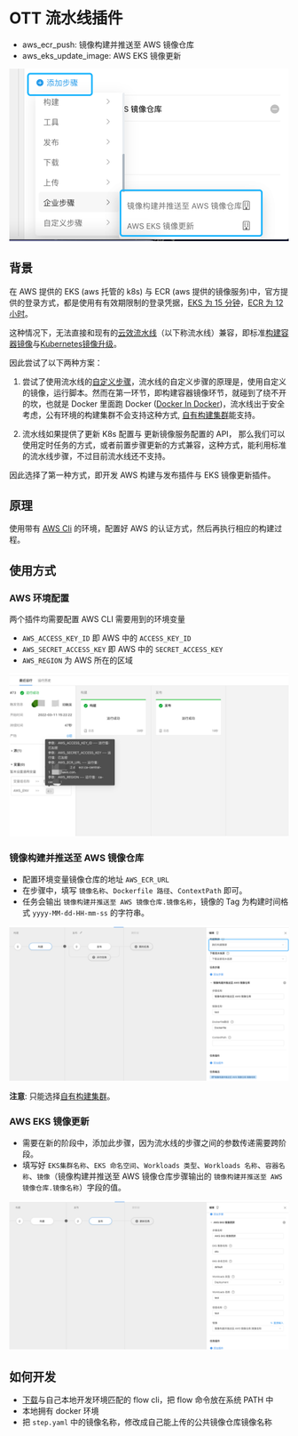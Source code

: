 # OTT 流水线插件

* aws_ecr_push: 镜像构建并推送至 AWS 镜像仓库
* aws_eks_update_image: AWS EKS 镜像更新

![](./.img/插件效果.png)

## 背景


在 AWS 提供的 EKS (aws 托管的 k8s) 与 ECR (aws 提供的镜像服务)中，官方提供的登录方式，都是使用有有效期限制的登录凭据，[EKS 为 15 分钟](https://aws.github.io/aws-eks-best-practices/security/docs/iam/)，[ECR 为 12 小时](https://docs.anchore.com/3.0/docs/using/cli_usage/registries/ecr_configuration/)。

这种情况下，无法直接和现有的[云效流水线](https://help.aliyun.com/document_detail/153678.html)（以下称流水线）兼容，即标准[构建容器镜像](https://help.aliyun.com/document_detail/202411.html)与[Kubernetes镜像升级](https://help.aliyun.com/document_detail/160072.html)。

因此尝试了以下两种方案：

1. 尝试了使用流水线的[自定义步骤](https://help.aliyun.com/document_detail/202431.html)，流水线的自定义步骤的原理是，使用自定义的镜像，运行脚本。然而在第一环节，即构建容器镜像环节，就碰到了绕不开的坎，也就是 Docker 里面跑 Docker ([Docker In Docker](https://zhuanlan.zhihu.com/p/27208085))，流水线出于安全考虑，公有环境的构建集群不会支持这种方式, [自有构建集群](https://help.aliyun.com/document_detail/201868.html)能支持。

2. 流水线如果提供了更新 K8s 配置与 更新镜像服务配置的 API， 那么我们可以使用定时任务的方式，或者前置步骤更新的方式兼容，这种方式，能利用标准的流水线步骤，不过目前流水线还不支持。

因此选择了第一种方式，即开发 AWS 构建与发布插件与 EKS 镜像更新插件。


## 原理 

使用带有 [AWS Cli](https://aws.amazon.com/cn/cli/) 的环境，配置好 AWS 的认证方式，然后再执行相应的构建过程。

## 使用方式

### AWS 环境配置


两个插件均需要配置 AWS CLI 需要用到的环境变量

* `AWS_ACCESS_KEY_ID` 即 AWS 中的 `ACCESS_KEY_ID`
* `AWS_SECRET_ACCESS_KEY` 即 AWS 中的 `SECRET_ACCESS_KEY`
* `AWS_REGION` 为 AWS 所在的区域

![](./.img/AWS环境变量.png)
### 镜像构建并推送至 AWS 镜像仓库

* 配置环境变量镜像仓库的地址 `AWS_ECR_URL`
* 在步骤中，填写 `镜像名称`、`Dockerfile 路径`、`ContextPath` 即可。
* 任务会输出 `镜像构建并推送至 AWS 镜像仓库.镜像名称`，镜像的 Tag 为构建时间格式 `yyyy-MM-dd-HH-mm-ss` 的字符串。

![](./.img/镜像构建并推送至%20AWS%20镜像仓库配置.png)

**注意**: 只能选择[自有构建集群](https://help.aliyun.com/document_detail/201868.html)。

### AWS EKS 镜像更新

* 需要在新的阶段中，添加此步骤，因为流水线的步骤之间的参数传递需要跨阶段。
* 填写好 `EKS集群名称`、`EKS 命名空间`、`Workloads 类型`、`Workloads 名称`、`容器名称`、`镜像`（镜像构建并推送至 AWS 镜像仓库步骤输出的 `镜像构建并推送至 AWS 镜像仓库.镜像名称`）字段的值。

![](./.img/AWS%20EKS%20%E9%95%9C%E5%83%8F%E6%9B%B4%E6%96%B0%E9%85%8D%E7%BD%AE.png)

## 如何开发

* [下载](https://help.aliyun.com/document_detail/153811.html)与自己本地开发环境匹配的 flow cli，把 flow 命令放在系统 PATH 中
* 本地拥有 docker 环境
* 把 `step.yaml` 中的镜像名称，修改成自己能上传的公共镜像仓库镜像名称
